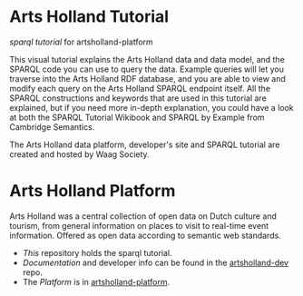 # Arts Holland Tutorial
_sparql tutorial_ for artsholland-platform

This visual tutorial explains the Arts Holland data and data model, and the SPARQL code you can use to query the data. Example queries will let you traverse into the Arts Holland RDF database, and you are able to view and modify each query on the Arts Holland SPARQL endpoint itself. All the SPARQL constructions and keywords that are used in this tutorial are explained, but if you need more in-depth explanation, you could have a look at both the SPARQL Tutorial Wikibook and SPARQL by Example from Cambridge Semantics.

The Arts Holland data platform, developer's site and SPARQL tutorial are created and hosted by Waag Society.

# Arts Holland Platform

Arts Holland was a central collection of open data on Dutch culture and tourism, from general information on places to visit to real-time event information. Offered as open data according to semantic web standards. 

* _This_ repository holds the sparql tutorial.
* _Documentation_ and developer info can be found in the [artsholland-dev](/erfgoed-en-locatie/artsholland-dev) repo.
* The _Platform_ is in [artsholland-platform](/artsholland-platform).

